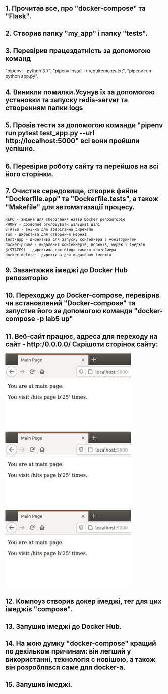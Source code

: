 
##  1. Прочитав все, про "docker-compose" та "Flask".
##  2. Створив папку "my_app" і папку "tests".
##  3. Перевірив працездатність за допомогою команд 
"pipenv --python 3.7", "pipenv install -r requirements.txt", "pipenv run python app.py".
##  4. Виникли помилки.Усунув їх за допомогою установки та запуску redis-server та створенням папки logs
##  5. Провів тести за допомогою команди "pipenv run pytest test_app.py --url http://localhost:5000" всі вони пройшли успішно.
##  6. Перевірив роботу сайту та перейшов на всі його сторінки.
##  7. Очистив середовище, створив файли "Dockerfile.app" та "Dockerfile.tests", а також "Makefile" для автоматизації процесу.

    REPO - змінна для зберігання назви Docker репозиторію
    PHONY - дозволяє оголошувати фальшиві цілі
    STATES - змінна для зберігання директив
    run - директива для створення мережі
    test-app - директива для запуску контейнера з моніторингом
    docker-prune - видалення контейнерів, волюмів, мереж i імеджів
    $(STATES) - директива для білда самого контейнера
    docker-delete - директива для видалення імелжів
##  9. Завантажив імеджі до Docker Hub репозиторію
##  10. Переходжу до Docker-compose, перевірив чи встановлений "Docker-compose" та запустив його за допомогою команди "docker-compose -p lab5 up"
##  11. Веб-сайт працює, адреса для переходу на сайт - http:/0.0.0.0/ Скрішоти сторінок сайту:
![image alt](https://github.com/Mykola-Prshesmytskyi/IK-31-Prshesmytskyi/blob/main/lab5/screenshot_1.jpg?raw=true)
![image alt](https://github.com/Mykola-Prshesmytskyi/IK-31-Prshesmytskyi/blob/main/lab5/screenshot_1.jpg?raw=true)
![image alt](https://github.com/Mykola-Prshesmytskyi/IK-31-Prshesmytskyi/blob/main/lab5/screenshot_1.jpg?raw=true)
##  12. Компоуз створив докер імеджі, тег для цих імеджів "compose".
##  13. Запушив імеджі до Docker Hub.
##  14. На мою думку "docker-compose" кращий по декільком причинам: він легший у використанні, технологія є новішою, а також він розроблявся саме для docker-а.
##  15. Запушив імеджі.
